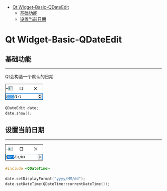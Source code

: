 - [Qt Widget-Basic-QDateEdit](#qt-widget-basic-qdateedit)
  - [基础功能](#基础功能)
  - [设置当前日期](#设置当前日期)

# Qt Widget-Basic-QDateEdit

## 基础功能

---

Qt会构造一个默认的日期

![](.assert/date-edit.png)

```cpp
QDateEdit date;
date.show();
```

## 设置当前日期

---

![](.assert/date-edit1.png)

```cpp
#include <QDateTime>

date.setDisplayFormat("yyyy/MM/dd");
date.setDateTime(QDateTime::currentDateTime());
```

